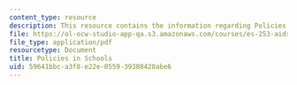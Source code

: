 ```yaml
---
content_type: resource
description: This resource contains the information regarding Policies in Schools.
file: https://ol-ocw-studio-app-qa.s3.amazonaws.com/courses/es-253-aids-and-poverty-in-africa-spring-2005/59641bbca3f8e22e055939388428abe6_MITES_253S05_shima_goswami.pdf
file_type: application/pdf
resourcetype: Document
title: Policies in Schools
uid: 59641bbc-a3f8-e22e-0559-39388428abe6
---
```


